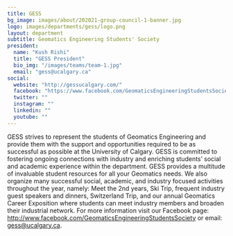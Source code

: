 ```yaml
---
title: GESS
bg_image: images/about/202021-group-council-1-banner.jpg
logo: images/departments/gess/logo.png
layout: department
subtitle: Geomatics Engineering Students' Society
president:
  name: "Kush Rishi"
  title: "GESS President"
  bio_img: "/images/teams/team-1.jpg"
  email: "gess@ucalgary.ca"
social:
  website: "http://gessucalgary.com/"
  facebook: "https://www.facebook.com/GeomaticsEngineeringStudentsSociety/"
  twitter: ""
  instagram: ""
  linkedin: ""
  youtube: ""
---
```


GESS strives to represent the students of Geomatics Engineering and provide them with the support and opportunities required to be as successful as possible at the University of Calgary. GESS is committed to fostering ongoing connections with industry and enriching students’ social and academic experience within the department. GESS provides a multitude of invaluable student resources for all your Geomatics needs. We also organize many successful social, academic, and industry focused activities throughout the year, namely: Meet the 2nd years, Ski Trip, frequent industry guest speakers and dinners, Switzerland Trip, and our annual Geomatics Career Exposition where students can meet industry members and broaden their industrial network. For more information visit our Facebook page: http://www.facebook.com/GeomaticsEngineeringStudentsSociety or email: gess@ucalgary.ca.
